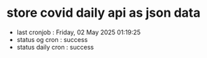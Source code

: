 # store covid daily api as json data

- last cronjob : Friday, 02 May 2025 01:19:25
- status og cron : success
- status daily cron : success
      
      